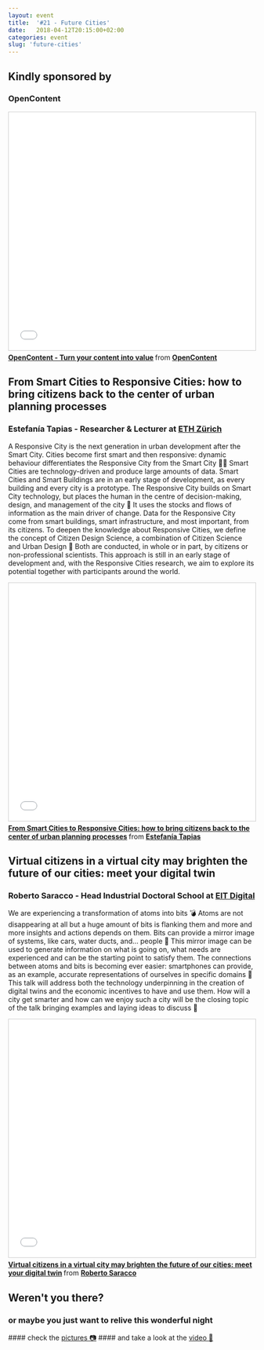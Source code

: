 ```yaml
---
layout: event
title:  '#21 - Future Cities'
date:   2018-04-12T20:15:00+02:00
categories: event
slug: 'future-cities'
---
```


## Kindly sponsored by
### OpenContent
<div class='center'>
<iframe class='sponsor-presentation' src="//www.slideshare.net/slideshow/embed_code/key/aMeV95eqHhmAgJ" width="595" height="485" frameborder="0" marginwidth="0" marginheight="0" scrolling="no" style="border:1px solid #CCC; border-width:1px; margin-bottom:5px; max-width: 100%;" allowfullscreen> </iframe>
</div>
<div style="margin-bottom:5px"> <strong> <a href="//www.slideshare.net/speckandtech/opencontent-turn-your-content-into-value" title="OpenContent - Turn your content into value" target="_blank">OpenContent - Turn your content into value</a> </strong> from <strong><a href="//www.opencontent.it" target="_blank">OpenContent</a></strong>
</div>

## From Smart Cities to Responsive Cities: how to bring citizens back to the center of urban planning processes
### Estefanía Tapias - Researcher & Lecturer at [ETH Zürich](https://www.ethz.ch/en.html)

A Responsive City is the next generation in urban development after the Smart City. Cities become first smart and then responsive: dynamic behaviour differentiates the Responsive City from the Smart City 🏃‍♀️ Smart Cities are technology-driven and produce large amounts of data. Smart Cities and Smart Buildings are in an early stage of development, as every building and every city is a prototype. The Responsive City builds on Smart City technology, but places the human in the centre of decision-making, design, and management of the city 💁 It uses the stocks and flows of information as the main driver of change. Data for the Responsive City come from smart buildings, smart infrastructure, and most important, from its citizens. 
To deepen the knowledge about Responsive Cities, we define the concept of Citizen Design Science, a combination of Citizen Science and Urban Design 🌇 Both are conducted, in whole or in part, by citizens or non-professional scientists. This approach is still in an early stage of development and, with the Responsive Cities research, we aim to explore its potential together with participants around the world.

<iframe src="//www.slideshare.net/slideshow/embed_code/key/3vhv39f1bLHWiv" width="595" height="485" frameborder="0" marginwidth="0" marginheight="0" scrolling="no" style="border:1px solid #CCC; border-width:1px; margin-bottom:5px; max-width: 100%;" allowfullscreen> </iframe> <div style="margin-bottom:5px"> <strong> <a href="//www.slideshare.net/speckandtech/from-smart-cities-to-responsive-cities-how-to-bring-citizens-back-to-the-center-of-urban-planning-processes" title="From Smart Cities to Responsive Cities: how to bring citizens back to the center of urban planning processes" target="_blank">From Smart Cities to Responsive Cities: how to bring citizens back to the center of urban planning processes</a> </strong> from <strong><a href="//www.linkedin.com/in/estefaniatapias/" target="_blank">Estefanía Tapias</a></strong>
</div>

## Virtual citizens in a virtual city may brighten the future of our cities: meet your digital twin
### Roberto Saracco - Head Industrial Doctoral School at [EIT Digital](https://www.eitdigital.eu)

We are experiencing a transformation of atoms into bits 💣 Atoms are not disappearing at all but a huge amount of bits is flanking them and more and more insights and actions depends on them. Bits can provide a mirror image of systems, like cars, water ducts, and… people 👩 This mirror image can be used to generate information on what is going on, what needs are experienced and can be the starting point to satisfy them.
The connections between atoms and bits is becoming ever easier: smartphones can provide, as an example, accurate representations of ourselves in specific domains 📱
This talk will address both the technology underpinning in the creation of digital twins and the economic incentives to have and use them. How will a city get smarter and how can we enjoy such a city will be the closing topic of the talk bringing examples and laying ideas to discuss 🚙

<iframe src="//www.slideshare.net/slideshow/embed_code/key/8dzcv0FaxLOJVO" width="595" height="485" frameborder="0" marginwidth="0" marginheight="0" scrolling="no" style="border:1px solid #CCC; border-width:1px; margin-bottom:5px; max-width: 100%;" allowfullscreen> </iframe> <div style="margin-bottom:5px"> <strong> <a href="//www.slideshare.net/speckandtech/virtual-citizens-in-a-virtual-city-may-brighten-the-future-of-our-cities-meet-your-digital-twin" title="Virtual citizens in a virtual city may brighten the future of our cities: meet your digital twin" target="_blank">Virtual citizens in a virtual city may brighten the future of our cities: meet your digital twin</a> </strong> from <strong><a href="//www.linkedin.com/in/saracco-roberto-8283765/" target="_blank">Roberto Saracco</a></strong>
</div>

## Weren't you there?
### or maybe you just want to relive this wonderful night
<section class="fb-links">
#### check the <a id="fb_photo_album" class="btn-facebook" target="_blank" href="//bit.ly/ST-21pics">pictures &#128247;</a> 
#### and take a look at the <a id="fb_photo_album" class="btn-facebook" target="_blank" href="//www.facebook.com/speckandtech/videos/860414957489794/">video 📼</a>
</section>